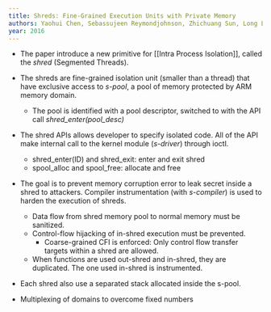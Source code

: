 ```yaml
---
title: Shreds: Fine-Grained Execution Units with Private Memory
authors: Yaohui Chen, Sebassujeen Reymondjohnson, Zhichuang Sun, Long Lu
year: 2016
---
```


- The paper introduce a new primitive for [[Intra Process Isolation]], called the *shred* (Segmented Threads). 
- The shreds are fine-grained isolation unit (smaller than a thread) that have exclusive access to *s-pool*, a pool of memory protected by ARM memory domain.
	-  The pool is identified  with a  pool descriptor, switched to with the API call *shred_enter(pool_desc)*
	
- The shred APIs allows developer to specify isolated code. All of the API make internal call to the kernel module (*s-driver*) through ioctl. 
	- shred_enter(ID) and shred_exit: enter and exit shred 
	- spool_alloc and spool_free: allocate and free
	
- The goal is to prevent memory corruption error to leak secret inside a shred to attackers. Compiler instrumentation (with *s-compiler*) is used to harden the execution of shreds.
	- Data flow from shred memory pool to normal memory must be sanitized.
	- Control-flow hijacking of in-shred execution must be prevented. 
		- Coarse-grained CFI is enforced: Only control flow transfer targets within a shred are allowed.
	- When functions are used out-shred and in-shred, they are duplicated. The one used in-shred is instrumented.
- Each shred also use a separated stack allocated inside the s-pool. 
- Multiplexing of domains to overcome fixed numbers
